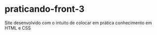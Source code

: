 # praticando-front-3
Site desenvolvido com o intuito de colocar em prática conhecimento em HTML e CSS
